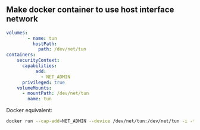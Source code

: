 ## Make docker container to use host interface network
```yml
volumes:
        - name: tun
          hostPath:
            path: /dev/net/tun
containers:
    securityContext: 
      capabilities:
           add:
             - NET_ADMIN
      privileged: true
    volumeMounts:
      - mountPath: /dev/net/tun  
        name: tun
```

Docker equivalent:
```bash
docker run --cap-add=NET_ADMIN --device /dev/net/tun:/dev/net/tun -i -t alpine /bin/ash
```
